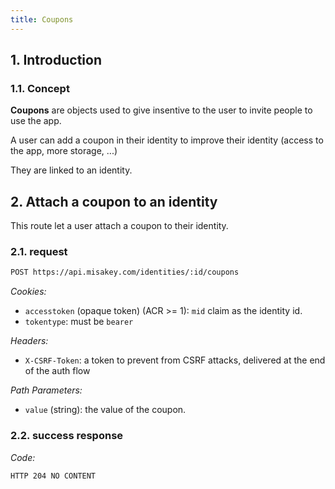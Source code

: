 ```yaml
---
title: Coupons
---
```


## 1. Introduction

### 1.1. Concept

**Coupons** are objects used to give insentive to the user to invite people to use the app.

A user can add a coupon in their identity to improve their identity (access to the app, more storage, ...)

They are linked to an identity.

## 2. Attach a coupon to an identity

This route let a user attach a coupon to their identity.

### 2.1. request

```bash
POST https://api.misakey.com/identities/:id/coupons
```
_Cookies:_
- `accesstoken` (opaque token) (ACR >= 1): `mid` claim as the identity id.
- `tokentype`: must be `bearer`

_Headers:_
- `X-CSRF-Token`: a token to prevent from CSRF attacks, delivered at the end of the auth flow

_Path Parameters:_
- `value` (string): the value of the coupon.

### 2.2. success response

_Code:_
```bash
HTTP 204 NO CONTENT
```
